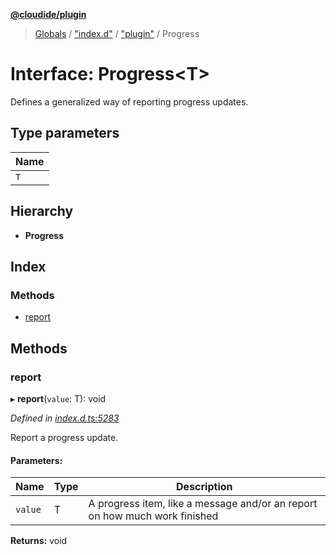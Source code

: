 **[@cloudide/plugin](../README.md)**

> [Globals](../README.md) / ["index.d"](../modules/_index_d_.md) / ["plugin"](../modules/_index_d_._plugin_.md) / Progress

# Interface: Progress\<T>

Defines a generalized way of reporting progress updates.

## Type parameters

Name |
------ |
`T` |

## Hierarchy

* **Progress**

## Index

### Methods

* [report](_index_d_._plugin_.progress.md#report)

## Methods

### report

▸ **report**(`value`: T): void

*Defined in [index.d.ts:5283](https://github.com/huaweicloud/cloudide-plugin-api/blob/1ab5ef8/index.d.ts#L5283)*

Report a progress update.

#### Parameters:

Name | Type | Description |
------ | ------ | ------ |
`value` | T | A progress item, like a message and/or an report on how much work finished  |

**Returns:** void
